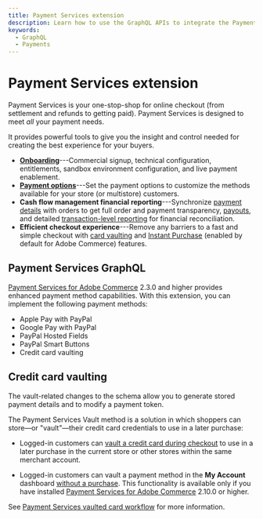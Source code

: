```yaml
---
title: Payment Services extension
description: Learn how to use the GraphQL APIs to integrate the Payment Services extension.
keywords:
  - GraphQL
  - Payments
---
```


# Payment Services extension

Payment Services is your one-stop-shop for online checkout (from settlement and refunds to getting paid). Payment Services is designed to meet _all_ your payment needs.

It provides powerful tools to give you the insight and control needed for creating the best experience for your buyers.

* [**Onboarding**](https://experienceleague.adobe.com/docs/commerce-merchant-services/payment-services/get-started/onboard.html)---Commercial signup, technical configuration, entitlements, sandbox environment configuration, and live payment enablement.
* [**Payment options**](https://experienceleague.adobe.com/docs/commerce-merchant-services/payment-services/payments-checkout/payments-options.html)---Set the payment options to customize the methods available for your store (or multistore) customers.
* **Cash flow management financial reporting**---Synchronize [payment details](https://experienceleague.adobe.com/docs/commerce-merchant-services/payment-services/reporting/order-payment-status.html) with orders to get full order and payment transparency, [payouts](https://experienceleague.adobe.com/docs/commerce-merchant-services/payment-services/reporting/payouts.html), and detailed [transaction-level reporting](https://experienceleague.adobe.com/docs/commerce-merchant-services/payment-services/reporting/transactions.html) for financial reconciliation.
* **Efficient checkout experience**---Remove any barriers to a fast and simple checkout with [card vaulting](https://experienceleague.adobe.com/docs/commerce-merchant-services/payment-services/payments-checkout/vaulting.html) and [Instant Purchase](https://experienceleague.adobe.com/docs/commerce-admin/stores-sales/point-of-purchase/checkout-instant-purchase.html) (enabled by default for Adobe Commerce) features.

## Payment Services GraphQL

[Payment Services for Adobe Commerce](https://commercemarketplace.adobe.com/magento-payment-services.html) 2.3.0 and higher provides enhanced payment method capabilities. With this extension, you can implement the following payment methods:

* Apple Pay with PayPal
* Google Pay with PayPal
* PayPal Hosted Fields
* PayPal Smart Buttons
* Credit card vaulting

## Credit card vaulting

The vault-related changes to the schema allow you to generate stored payment details and to modify a payment token.

The Payment Services Vault method is a solution in which shoppers can store—or "vault"—their credit card credentials to use in a later purchase:

* Logged-in customers can [vault a credit card during checkout](https://experienceleague.adobe.com/en/docs/commerce-merchant-services/payment-services/payments-checkout/vaulting#vaulting-a-payment-method-during-checkout) to use in a later purchase in the current store or other stores within the same merchant account.

* Logged-in customers can vault a payment method in the **My Account** dashboard [without a purchase](https://experienceleague.adobe.com/en/docs/commerce-merchant-services/payment-services/payments-checkout/vaulting#vaulting-without-purchase). This functionality is available only if you have installed [Payment Services for Adobe Commerce](https://commercemarketplace.adobe.com/magento-payment-services.html) 2.10.0 or higher.

See [Payment Services vaulted card workflow](../payment-services-extension/workflows/vaulted-card.md) for more information.
